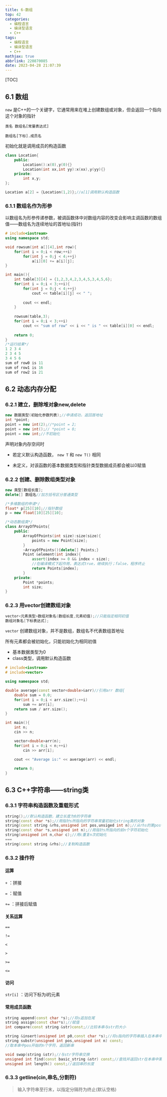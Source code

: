 ```yaml
---
title: 6-数组
top: 42
categories:
  - 编程语言
  - 编译型语言
  - C++
tags:
  - 编程语言
  - 编译型语言
  - C++
mathjax: true
abbrlink: 220870085
date: 2023-04-28 21:07:39
---
```


[TOC]

<!--more-->

## 6.1 数组

`new` 是C++的一个关键字，它通常用来在堆上创建数组或对象，但会返回一个指向这个对象的指针

`类名 数组名[常量表达式]` 

`数组名[下标].成员名`

初始化就是调用成员的构造函数

```cpp
class Location{
    public:
    	Location():x(0),y(0){}
    	Location(int xx,int yy):x(xx),y(yy){}
    private:
    	int x,y;
};

Location a[2] = {Location(1,2)};//a[1]调用默认构造函数
```

### 6.1.1 数组名作为形参

以数组名为形参传递参数，被调函数体中对数组内容的改变会影响主调函数的数组值——数组名为连续地址的首地址(指针)

```cpp
# include<iostream>
using namespace std;

void rowsum(int a[][4],int row){
	for(int i = 0;i < row;++i)
		for(int j = 0;j < 4;++j)
			a[i][0] += a[i][j];
}

int main(){
	int table[3][4] = {1,2,3,4,2,3,4,5,3,4,5,6};
	for(int i = 0;i < 3;++i){
		for(int j = 0;j < 4;++j)
			cout << table[i][j] << " ";
		
		cout << endl;
	}
	
	rowsum(table,3);
	for(int i = 0;i < 3;++i)
		cout << "sum of row" << i << " is " << table[i][0] << endl;
		
	return 0;
}
/*运行结果*/
1 2 3 4
2 3 4 5
3 4 5 6
sum of row0 is 11
sum of row1 is 16
sum of row2 is 21
```

## 6.2 动态内存分配

### 6.2.1 建立，删除堆对象new,delete

```cpp
new 数据类型(初始化参数列表);//申请成功，返回首地址
int *point;
point = new int(2);//*point = 2;
point = new int();// *point = 0;
point = new int;//不初始化
```

声明对象内存空间时

- 若定义默认构造函数， `new T` 和 `new T()` 相同 

- 未定义，对该函数的基本数据类型和指针类型数据成员都会被以0赋值

### 6.2.2 创建、删除数组类型对象

```cpp
new 类型[数组长度];
delete[] 数组名//加方括号区分普通类型

/*多维数组的申请*/
float* p[25][10];//指针数组
p = new float[10][25][10];
```

```cpp
/*动态数组类*/
class ArrayOfPoints{
	public:
		ArrayOfPoints(int size):size(size){
			points = new Point[size];
		}
		~ArrayOfPoints(){delete[] Points;}
		Point &element(int index){
			assert(index >= 0 && index < size);
            //在编译模式下起作用，表达式true，继续执行；false，程序终止
			return Points[index];
		}
	private:
		Point *points;
		int size;
}
```

### 6.2.3 用vector创建数组对象

```cpp
vector<元素类型>数组对象名(数组长度,元素初值);//只能指定相同初值
数组对象名[下标表达式];
```

`vector` 创建数组对象，并不是数组，数组名不代表数组首地址

所有元素都会被初始化，只能初始化为相同初值

- 基本数据类型为0
- class类型，调用默认构造函数

```cpp
# include<iostream>
# include<vector>

using namespace std;

double average(const vector<double>&arr)//引用arr 数组{
	double sum = 0.0;
	for(int i = 0;i < arr.size();++i)
		sum += arr[i];
	return sum / arr.size();
}

int main(){
	int n;
	cin >> n;

	vector<double>arr(n);
	for(int i = 0;i < n;++i)
		cin >> arr[i];

	cout << "Average is:" << average(arr) << endl;
	
	return 0;
}
```

## 6.3 C++字符串——string类

### 6.3.1 字符串构造函数及重载形式

```cpp
string();//默认构造函数，建立长度为0的字符串
string(const char *s);//用指针s所指向的字符串常量初始化string类的对象
string(const string &rhs,unsigned int pos,unsiged int n);//从rhs的第pos个位置开始取n个字符，用来初始化string类的对象
string(const char *s,unsigned int n);//用指针s所指向的前n个字符初始化
string(unsigned int n,char c);//用c重复n次初始化
===
string(const string &rhs);//复制构造函数
```

### 6.3.2 操作符

#### 运算

`+` ：拼接

`=` ：赋值

`+=` ：拼接后赋值

#### 关系运算

`==` 

`!=`

`<`

`>`

`>=`

`<=`

#### 访问

`str[i]` ：访问下标为i的元素

#### 常用成员函数

```cpp
string append(const char *s);//将s追加在尾
string assign(const char*s);//赋值
int compare(const string &str)const;//比较本串与str的大小

string &insert(unsigned int p0,const char *s);//将s指向的字符串插入在本串中p0位置
string substr(unsigned int pos,unsigned int n) const;
//取本串中pos开始的n个字符，返回新串

void swap(string &str);//与str字符串交换
unsigned int find(const basic_string &str) const;//查找并返回str在本串中第一次出现的位置
unsigned int length() const;//返回串的长度
```

### 6.3.3 getline(cin,串名,分割符)

> 输入字符串至行末，以指定分隔符为终止(默认空格)









